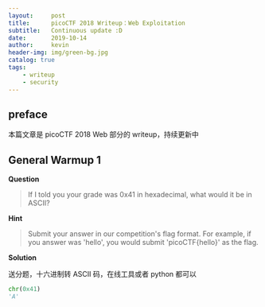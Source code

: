 ```yaml
---
layout:     post
title:      picoCTF 2018 Writeup：Web Exploitation
subtitle:   Continuous update :D
date:       2019-10-14
author:     kevin
header-img: img/green-bg.jpg
catalog: true
tags:
    - writeup
    - security
---
```


## preface


本篇文章是 picoCTF 2018 Web 部分的 writeup，持续更新中


## General Warmup 1



**Question** 



> If I told you your grade was 0x41 in hexadecimal, what would it be in ASCII? 



**Hint**



> Submit your answer in our competition's flag format. For example, if you answer was 'hello', you would submit 'picoCTF{hello}' as the flag.



**Solution**



送分题，十六进制转 ASCII 码，在线工具或者 python 都可以



```python
chr(0x41)
'A'
```








